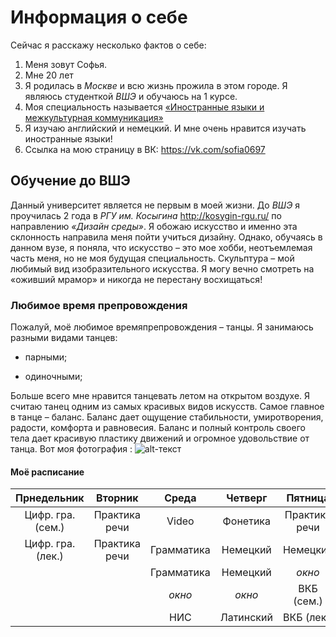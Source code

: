# Информация о себе 
Сейчас я расскажу несколько фактов о себе:
1. Меня зовут Софья. 
2. Мне 20 лет
3. Я родилась в *Москве* и всю жизнь прожила в этом городе. Я являюсь студенткой *ВШЭ* и обучаюсь на 1 курсе. 
4. Моя специальность называется [«Иностранные языки и межкультурная коммуникация»](https://www.hse.ru/ba/lang/) 
5. Я изучаю английский и немецкий. И мне очень нравится изучать иностранные языки! 
6. Ссылка на мою страницу в ВК: <https://vk.com/sofia0697>

## Обучение до ВШЭ
Данный университет является не первым в моей жизни. До *ВШЭ* я проучилась 2 года в *РГУ им. Косыгина* <http://kosygin-rgu.ru/> по направлению *«Дизайн среды»*. Я обожаю искусство и именно эта склонность направила меня пойти учиться дизайну. Однако, обучаясь в данном вузе, я поняла, что искусство – это мое хобби, неотъемлемая часть меня, но не моя будущая специальность.
Скульптура – мой любимый вид изобразительного искусства. Я могу вечно смотреть на «оживший мрамор» и никогда не перестану восхищаться!
### Любимое время препровождения
Пожалуй, моё любимое времяпрепровождения – танцы. Я занимаюсь разными видами танцев:
+ парными;
- одиночными;

Больше всего мне нравится танцевать летом на открытом воздухе. Я считаю танец одним из самых красивых видов искусств. Самое главное в танце – баланс. Баланс дает ощущение стабильности, умиротворения, радости, комфорта и равновесия. Баланс и полный контроль своего тела дает красивую пластику движений и огромное удовольствие от танца. 
Вот моя фотография : ![alt-текст](https://pp.userapi.com/c840232/v840232216/66663/pdqwyAWzCiE.jpg "Необязательный титул")
#### Моё расписание 
| Прнедельник       | Вторник       | Среда      |Четверг      | Пятница         |
|:-----------------:|:-------------:|:----------:|:-----------:|:---------------:|                              
| Цифр. гра. (сем.) | Практика речи | Video      |  Фонетика   |  Практика речи  |
| Цифр. гра. (лек.) | Практика речи | Грамматика |  Немецкий   |   Немецкий      |
|                   |               | Грамматика |  Немецкий   |   *окно*        |
|                   |               | *окно*     |  *окно*     |   ВКБ (сем.)    |
|                   |               |  НИС       | Латинский   |   ВКБ (лек.)    |
